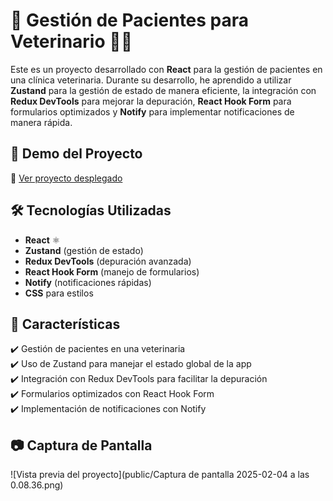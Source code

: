 # 🏥 Gestión de Pacientes para Veterinario 🐶🐱

Este es un proyecto desarrollado con **React** para la gestión de pacientes en una clínica veterinaria. Durante su desarrollo, he aprendido a utilizar **Zustand** para la gestión de estado de manera eficiente, la integración con **Redux DevTools** para mejorar la depuración, **React Hook Form** para formularios optimizados y **Notify** para implementar notificaciones de manera rápida.

## 🚀 Demo del Proyecto
🔗 [Ver proyecto desplegado](https://juli-veterinario-zustand.netlify.app)

## 🛠️ Tecnologías Utilizadas
- **React** ⚛️
- **Zustand** (gestión de estado)
- **Redux DevTools** (depuración avanzada)
- **React Hook Form** (manejo de formularios)
- **Notify** (notificaciones rápidas)
- **CSS** para estilos

## 📌 Características
✔️ Gestión de pacientes en una veterinaria  
✔️ Uso de Zustand para manejar el estado global de la app  
✔️ Integración con Redux DevTools para facilitar la depuración  
✔️ Formularios optimizados con React Hook Form  
✔️ Implementación de notificaciones con Notify  

## 📷 Captura de Pantalla
![Vista previa del proyecto](public/Captura de pantalla 2025-02-04 a las 0.08.36.png)
